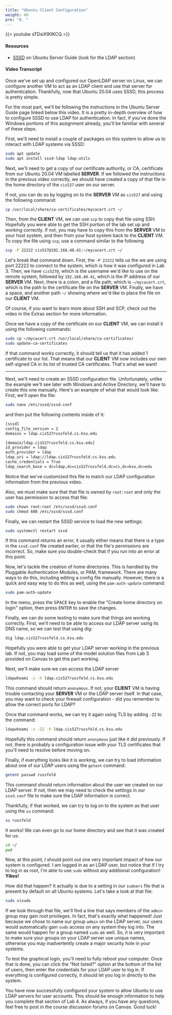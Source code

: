 ```yaml
---
title: "Ubuntu Client Configuration"
weight: 40
pre: "8. "
---
```


{{< youtube sTDsiX90KCQ >}}

<!-- 9aOZ-qy_KKc -->

#### Resources

* [SSSD](https://ubuntu.com/server/docs/service-sssd) on Ubuntu Server Guide (look for the LDAP section)

#### Video Transcript

Once we've set up and configured our OpenLDAP server on Linux, we can configure another VM to act as an LDAP client and use that server for authentication. Thankfully, now that Ubuntu 20.04 uses SSSD, this process is pretty simple. 

For the most part, we'll be following the instructions in the Ubuntu Server Guide page linked below this video. It is a pretty in-depth overview of how to configure SSSD to use LDAP for authentication. In fact, if you've done the Windows portions of this assignment already, you'll be familiar with several of these steps.

First, we'll need to install a couple of packages on this system to allow us to interact with LDAP systems via SSSD:

```bash
sudo apt update
sudo apt install sssd-ldap ldap-utils
```

Next, we'll need to get a copy of our certificate authority, or CA, certificate from our Ubuntu 20.04 VM labelled **SERVER**. If we followed the instructions in the previous video correctly, we should have created a copy of that file in the home directory of the `cis527` user on our server. 

If not, you can do so by logging on to the **SERVER** VM as `cis527` and using the following command:

```bash
cp /usr/local/share/ca-certificates/mycacert.crt ~/
```

Then, from the **CLIENT** VM, we can use `scp` to copy that file using SSH. Hopefully you were able to get the SSH portion of the lab set up and working correctly. If not, you may have to copy this from the **SERVER** VM to your host system, and then from your host system back to the **CLIENT** VM. To copy the file using `scp`, use a command similar to the following

```bash
scp -P 22222 cis527@192.168.40.41:~/mycacert.crt ~/
```

Let's break that command down. First, the `-P 22222` tells us the we are using port 22222 to connect to the system, which is how it was configured in Lab 3. Then, we have `cis527@`, which is the username we'd like to use on the remote system, followed by `192.168.40.41`, which is the IP address of our **SERVER** VM. Next, there is a colon, and a file path, which is `~/mycacert.crt`, which is the path to the certificate file on the **SERVER** VM. Finally, we have a space, and another path `~/` showing where we'd like to place the file on our **CLIENT** VM. 

Of course, if you want to learn more about SSH and SCP, check out the video in the Extras section for more information.

Once we have a copy of the certificate on our **CLIENT** VM, we can install it using the following commands:

```bash
sudo cp ~/mycacert.crt /usr/local/share/ca-certificates/
sudo update-ca-certificates
```

If that command works correctly, it should tell us that it has added 1 certificate to our list. That means that our **CLIENT** VM now includes our own self-signed CA in its list of trusted CA certificates. That's what we want!

---

Next, we'll need to create an SSSD configuration file. Unfortunately, unlike the example we'll see later with Windows and Active Directory, we'll have to create this one manually. Here's an example of what that would look like. First, we'll open the file:

```bash
sudo nano /etc/sssd/sssd.conf
```

and then put the following contents inside of it:

```tex
[sssd]
config_file_version = 2
domains = ldap.cis527russfeld.cs.ksu.edu

[domain/ldap.cis527russfeld.cs.ksu.edu]
id_provider = ldap
auth_provider = ldap
ldap_uri = ldap://ldap.cis527russfeld.cs.ksu.edu
cache_credentials = True
ldap_search_base = dc=ldap,dc=cis527russfeld,dc=cs,dc=ksu,dc=edu
```

Notice that we've customized this file to match our LDAP configuration information from the previous video. 

Also, we must make sure that that file is owned by `root:root` and only the user has permission to access that file:

```bash
sudo chown root:root /etc/sssd/sssd.conf
sudo chmod 600 /etc/sssd/sssd.conf
```

Finally, we can restart the SSSD service to load the new settings:

```bash
sudo systemctl restart sssd
```

If this command returns an error, it usually either means that there is a typo in the `sssd.conf` file created earlier, or that the file's permissions are incorrect. So, make sure you double-check that if you run into an error at this point.

Now, let's tackle the creation of home directories. This is handled by the Pluggable Authentication Modules, or PAM, framework. There are many ways to do this, including editing a config file manually. However, there is a quick and easy way to do this as well, using the `pam-auth-update` command:

```bash
sudo pam-auth-update
```

In the menu, press the <kbd>SPACE</kbd> key to enable the "Create home directory on login" option, then press <kbd>ENTER</kbd> to save the changes.

Finally, we can do some testing to make sure that things are working correctly. First, we'll need to be able to access our LDAP server using its DNS name, so we can test that using dig:

```bash
dig ldap.cis527russfeld.cs.ksu.edu
```

Hopefully you were able to get your LDAP server working in the previous lab. If not, you may load some of the model solution files from Lab 3 provided on Canvas to get this part working. 

Next, we'll make sure we can access the LDAP server

```bash
ldapwhoami -x -h ldap.cis527russfeld.cs.ksu.edu
```

This command should return `anonymous`. If not, your **CLIENT** VM is having trouble contacting your **SERVER** VM or the LDAP server itself. In that case, you may want to check your firewall configuration - did you remember to allow the correct ports for LDAP? 

Once that command works, we can try it again using TLS by adding `-ZZ` to the command:

```bash
ldapwhoami -x -ZZ -h ldap.cis527russfeld.cs.ksu.edu
```

Hopefully this command should return `anonymous` just like it did  previously. If not, there is probably a configuration issue with your TLS certificates that you'll need to resolve before moving on.

Finally, if everything looks like it is working, we can try to load information about one of our LDAP users using the `getent` command:

```bash
getent passwd russfeld
```

This command should return information about the user we created on our LDAP server. If not, then we may need to check the settings in our `sssd.conf` file to make sure the LDAP information is correct. 

Thankfully, if that worked, we can try to log on to the system as that user using the `su` command:

```bash
su russfeld
```

It works! We can even go to our home directory and see that it was created for us:

```bash
cd ~/
pwd
```

Now, at this point, I should point out one very important impact of how our system is configured. I am logged in as an LDAP user, but notice that if I try to log in as root, I'm able to use `sudo` without any additional configuration! **Yikes!**

How did that happen? It actually is due to a setting in our `sudoers` file that is present by default on all Ubuntu systems. Let's take a look at that file:

```bash
sudo visudo
```

If we look through that file, we'll find a line that says members of the `admin` group may gain root privileges. In fact, that's exactly what happened! Just because we chose to name our group `admin` on the LDAP server, our users would automatically gain `sudo` access on any system they log into. The same would happen for a group named `sudo` as well. So, it is very important to make sure your groups on your LDAP server use unique names, otherwise you may inadvertently create a major security hole in your systems.

To test the graphical login, you'll need to fully reboot your computer. Once that is done, you can click the "Not listed?" option at the bottom of the list of users, then enter the credentials for your LDAP user to log in. If everything is configured correctly, it should let you log in directly to the system.

You have now successfully configured your system to allow Ubuntu to use LDAP servers for user accounts. This should be enough information to help you complete that section of Lab 4. As always, if you have any questions, feel free to post in the course discussion forums on Canvas. Good luck!
